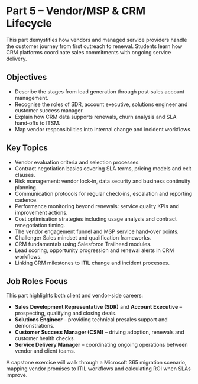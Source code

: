 # Part 5 – Vendor/MSP & CRM Lifecycle

This part demystifies how vendors and managed service providers handle the customer journey from first outreach to renewal. Students learn how CRM platforms coordinate sales commitments with ongoing service delivery.

## Objectives

- Describe the stages from lead generation through post‑sales account management.
- Recognise the roles of SDR, account executive, solutions engineer and customer success manager.
- Explain how CRM data supports renewals, churn analysis and SLA hand‑offs to ITSM.
- Map vendor responsibilities into internal change and incident workflows.

## Key Topics

- Vendor evaluation criteria and selection processes.
- Contract negotiation basics covering SLA terms, pricing models and exit clauses.
- Risk management: vendor lock‑in, data security and business continuity planning.
- Communication protocols for regular check‑ins, escalation and reporting cadence.
- Performance monitoring beyond renewals: service quality KPIs and improvement actions.
- Cost optimisation strategies including usage analysis and contract renegotiation timing.
- The vendor engagement funnel and MSP service hand‑over points.
- Challenger Sales mindset and qualification frameworks.
- CRM fundamentals using Salesforce Trailhead modules.
- Lead scoring, opportunity progression and renewal alerts in CRM workflows.
- Linking CRM milestones to ITIL change and incident processes.

## Job Roles Focus

This part highlights both client and vendor-side careers:

- **Sales Development Representative (SDR)** and **Account Executive** – prospecting, qualifying and closing deals.
- **Solutions Engineer** – providing technical presales support and demonstrations.
- **Customer Success Manager (CSM)** – driving adoption, renewals and customer health checks.
- **Service Delivery Manager** – coordinating ongoing operations between vendor and client teams.

A capstone exercise will walk through a Microsoft 365 migration scenario, mapping vendor promises to ITIL workflows and calculating ROI when SLAs improve.
